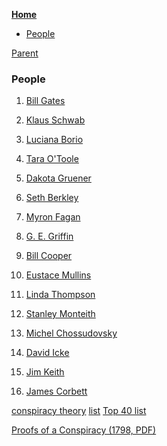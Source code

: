 <!-- START doctoc generated TOC please keep comment here to allow auto update -->
<!-- DON'T EDIT THIS SECTION, INSTEAD RE-RUN doctoc TO UPDATE -->
**[Home](#pages/blog/cv19/index)**

- [People](#people)

<!-- END doctoc generated TOC please keep comment here to allow auto update -->

[Parent](#pages/blog/cv19/index)

### People

1. [Bill Gates](#pages/blog/cv19/people/bill-gates)

1. [Klaus Schwab](#pages/blog/cv19/people/klaus-schwab)

1. [Luciana Borio](#pages/blog/cv19/people/luciana-borio)

1. [Tara O'Toole](#pages/blog/cv19/people/tara-otoole)

1. [Dakota Gruener](#pages/blog/cv19/people/dakota-gruener)

1. [Seth Berkley](#pages/blog/cv19/people/seth-berkley)

1. [Myron Fagan](#pages/blog/cv19/people/myron-fagan)

1. [G. E. Griffin](#pages/blog/cv19/people/griffin)

1. [Bill Cooper](#pages/blog/cv19/people/bill-cooper)

1. [Eustace Mullins](#pages/blog/cv19/people/eustace-mullins)

1. [Linda Thompson](#pages/blog/cv19/people/linda-thompson)

1. [Stanley Monteith](#pages/blog/cv19/people/stanley-monteith)

1. [Michel Chossudovsky](#pages/blog/cv19/people/michel-chossudovsky)

1. [David Icke](#pages/blog/cv19/people/david-icke)

1. [Jim Keith](https://en.wikipedia.org/wiki/Jim_Keith)

1. [James Corbett](#pages/blog/cv19/people/james-corbett)


[conspiracy theory](https://en.wikipedia.org/wiki/Conspiracy_theory)
[list](https://en.wikipedia.org/wiki/List_of_conspiracy_theories)
[Top 40 list](https://exemplore.com/legends/List-of-Top-Conspiracy-Theorists)


[Proofs of a Conspiracy (1798, PDF)](https://archive.org/download/proofsofaconspiracy/PROOFS_OF_A_CONSPIRACY_John_Robison.pdf)
